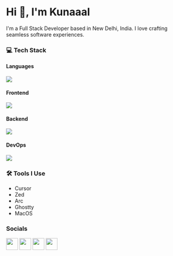 # Hi 👋, I'm Kunaaal

I'm a Full Stack Developer based in New Delhi, India. I love crafting seamless software experiences.

### 💻 Tech Stack

#### Languages

<p align="left">
  <a href="https://skillicons.dev">
    <img src="https://skillicons.dev/icons?i=js,ts,css,python,html" />
  </a>
</p>

#### Frontend

<p align="left">
  <a href="https://skillicons.dev">
    <img src="https://skillicons.dev/icons?i=html,css,js,ts,react,nextjs,svelte,astro" />
  </a>
</p>

#### Backend

<p align="left">
  <a href="https://skillicons.dev">
    <img src="https://skillicons.dev/icons?i=nestjs,express,fastapi" />
  </a>
</p>

#### DevOps

<p align="left">
  <a href="https://skillicons.dev">
    <img src="https://skillicons.dev/icons?i=postgres,mongodb,supabase,gcp,vercel,aws,cloudflare" />
  </a>
</p>

### 🛠️ Tools I Use

- Cursor
- Zed
- Arc
- Ghostty
- MacOS

### Socials

<p align="left"> <a href="https://www.github.com/kunaaal13" target="_blank" rel="noreferrer"><img src="https://raw.githubusercontent.com/danielcranney/readme-generator/main/public/icons/socials/github.svg" width="32" height="32" /></a> <a href="https://kunaaal13.hashnode.dev" target="_blank" rel="noreferrer"><img src="https://raw.githubusercontent.com/danielcranney/readme-generator/main/public/icons/socials/hashnode.svg" width="32" height="32" /></a> <a href="https://www.linkedin.com/in/kunalyadav1308" target="_blank" rel="noreferrer"><img src="https://raw.githubusercontent.com/danielcranney/readme-generator/main/public/icons/socials/linkedin.svg" width="32" height="32" /></a> <a href="https://www.twitter.com/kunaaal13" target="_blank" rel="noreferrer"><img src="https://raw.githubusercontent.com/danielcranney/readme-generator/main/public/icons/socials/twitter.svg" width="32" height="32" /></a></p>

